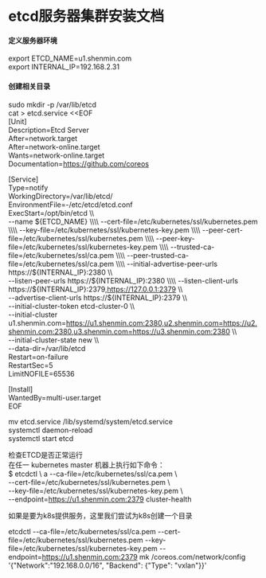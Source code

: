 # etcd服务器集群安装文档
#### 定义服务器环境
export ETCD_NAME=u1.shenmin.com  
export INTERNAL_IP=192.168.2.31  
#### 创建相关目录  
sudo mkdir -p /var/lib/etcd<br />
cat > etcd.service <<EOF  
[Unit]  
Description=Etcd Server  
After=network.target  
After=network-online.target  
Wants=network-online.target  
Documentation=https://github.com/coreos  

[Service]  
Type=notify  
WorkingDirectory=/var/lib/etcd/   
EnvironmentFile=-/etc/etcd/etcd.conf  
ExecStart=/opt/bin/etcd \\\\   
  --name ${ETCD_NAME} \\\\  
  --cert-file=/etc/kubernetes/ssl/kubernetes.pem \\\\  
  --key-file=/etc/kubernetes/ssl/kubernetes-key.pem \\\\  
  --peer-cert-file=/etc/kubernetes/ssl/kubernetes.pem \\\\  
  --peer-key-file=/etc/kubernetes/ssl/kubernetes-key.pem \\\\   
  --trusted-ca-file=/etc/kubernetes/ssl/ca.pem \\\\  
  --peer-trusted-ca-file=/etc/kubernetes/ssl/ca.pem \\\\   
  --initial-advertise-peer-urls https://${INTERNAL_IP}:2380 \\\\  
  --listen-peer-urls https://${INTERNAL_IP}:2380 \\\\  
  --listen-client-urls https://${INTERNAL_IP}:2379,https://127.0.0.1:2379 \\\\ \
  --advertise-client-urls https://${INTERNAL_IP}:2379 \\\\  
  --initial-cluster-token etcd-cluster-0 \\\\ \
  --initial-cluster u1.shenmin.com=https://u1.shenmin.com:2380,u2.shenmin.com=https://u2.shenmin.com:2380,u3.shenmin.com=https://u3.shenmin.com:2380 \\\\  
  --initial-cluster-state new \\\\  
  --data-dir=/var/lib/etcd  
Restart=on-failure  
RestartSec=5  
LimitNOFILE=65536  

[Install]  
WantedBy=multi-user.target  
EOF  

mv etcd.service /lib/systemd/system/etcd.service  
systemctl daemon-reload  
systemctl start etcd  

检查ETCD是否正常运行  
在任一 kubernetes master 机器上执行如下命令：  
$ etcdctl \  a
  --ca-file=/etc/kubernetes/ssl/ca.pem \  
  --cert-file=/etc/kubernetes/ssl/kubernetes.pem \  
  --key-file=/etc/kubernetes/ssl/kubernetes-key.pem \  
 --endpoint=https://u1.shenmin.com:2379  cluster-health  
 
 如果是要为k8s提供服务，这里我们尝试为k8s创建一个目录  
 
etcdctl   --ca-file=/etc/kubernetes/ssl/ca.pem   --cert-file=/etc/kubernetes/ssl/kubernetes.pem   --key-file=/etc/kubernetes/ssl/kubernetes-key.pem --endpoint=https://u1.shenmin.com:2379  mk /coreos.com/network/config '{"Network":"192.168.0.0/16", "Backend": {"Type": "vxlan"}}'

